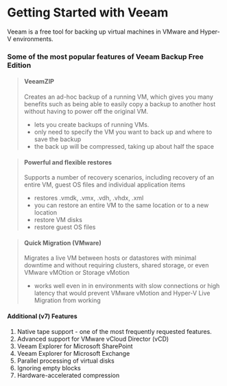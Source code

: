 # Getting Started with Veeam

Veeam is a free tool for backing up virtual machines in VMware and Hyper-V environments.  

### Some of the most popular features of Veeam Backup Free Edition
> #### **VeeamZIP**  
>Creates an ad-hoc backup of a running VM, which gives you many benefits such as being able to easily copy a backup to another host without having to power off the original VM.
> - lets you create backups of running VMs.
> - only need to specify the VM you want to back up and where to save the backup
> - the back up will be compressed, taking up about half the space

> #### **Powerful and flexible restores** 
> Supports a number of recovery scenarios, including recovery of an entire VM, guest OS files and individual application items
> - restores .vmdk, .vmx, .vdh, .vhdx, .xml
> - you can restore an entire VM to the same location or to a new location
> - restore VM disks
> - restore guest OS files

>#### **Quick Migration (VMware)** 
> Migrates a live VM between hosts or datastores with minimal downtime and without requiring clusters, shared storage, or even VMware vMOtion or Storage vMotion
> - works well even in in environments with slow connections or high latency that would prevent VMware vMotion and Hyper-V Live Migration from working

#### **Additional (v7) Features**
1. Native tape support - one of the most frequently requested features.
2. Advanced support for VMware vCloud Director (vCD)
3. Veeam Explorer for Microsoft SharePoint 
4. Veeam Explorer for Microsoft Exchange
5. Parallel processing of virtual disks
6. Ignoring empty blocks
7. Hardware-accelerated compression



